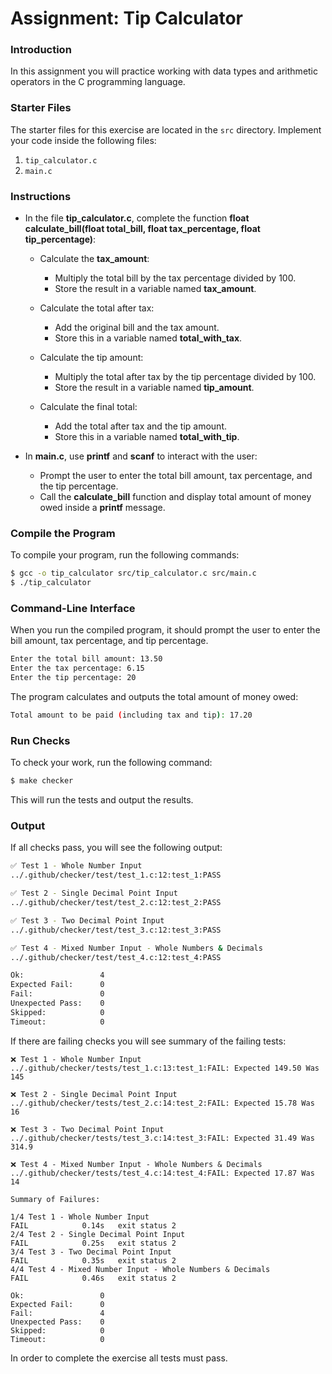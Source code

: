 # Assignment: Tip Calculator

### Introduction

In this assignment you will practice working with data types and arithmetic operators in the C programming language.

### Starter Files

The starter files for this exercise are located in the `src` directory. Implement your code inside the following files:

1. `tip_calculator.c`
2. `main.c`

### Instructions
* In the file **tip_calculator.c**, complete the function **float calculate_bill(float total_bill, float tax_percentage, float tip_percentage)**:
  * Calculate the **tax_amount**:
    * Multiply the total bill by the tax percentage divided by 100.
    * Store the result in a variable named **tax_amount**.   
  * Calculate the total after tax:
    * Add the original bill and the tax amount.
    * Store this in a variable named **total_with_tax**.

  * Calculate the tip amount:
    * Multiply the total after tax by the tip percentage divided by 100.
    * Store the result in a variable named **tip_amount**.

  * Calculate the final total:
     * Add the total after tax and the tip amount.
     * Store this in a variable named **total_with_tip**.


* In **main.c**, use **printf** and **scanf** to interact with the user:
  * Prompt the user to enter the total bill amount, tax percentage, and the tip percentage.
  * Call the **calculate_bill** function and display total amount of money owed inside a **printf** message.

### Compile the Program
To compile your program, run the following commands:
```bash
$ gcc -o tip_calculator src/tip_calculator.c src/main.c
$ ./tip_calculator
```

### Command-Line Interface
When you run the compiled program, it should prompt the user to enter the bill amount, tax percentage, and tip percentage. 
```bash
Enter the total bill amount: 13.50
Enter the tax percentage: 6.15
Enter the tip percentage: 20
```
The program calculates and outputs the total amount of money owed:

```bash
Total amount to be paid (including tax and tip): 17.20
```
### Run Checks
To check your work, run the following command:

```bash
$ make checker
```

This will run the tests and output the results.

### Output

If all checks pass, you will see the following output:

```bash
✅ Test 1 - Whole Number Input
../.github/checker/test/test_1.c:12:test_1:PASS

✅ Test 2 - Single Decimal Point Input
../.github/checker/test/test_2.c:12:test_2:PASS

✅ Test 3 - Two Decimal Point Input
../.github/checker/test/test_3.c:12:test_3:PASS

✅ Test 4 - Mixed Number Input - Whole Numbers & Decimals
../.github/checker/test/test_4.c:12:test_4:PASS

Ok:                 4
Expected Fail:      0
Fail:               0
Unexpected Pass:    0
Skipped:            0
Timeout:            0
```

If there are failing checks you will see summary of the failing tests:

```
❌ Test 1 - Whole Number Input
../.github/checker/tests/test_1.c:13:test_1:FAIL: Expected 149.50 Was 145

❌ Test 2 - Single Decimal Point Input
../.github/checker/tests/test_2.c:14:test_2:FAIL: Expected 15.78 Was 16

❌ Test 3 - Two Decimal Point Input
../.github/checker/tests/test_3.c:14:test_3:FAIL: Expected 31.49 Was 314.9

❌ Test 4 - Mixed Number Input - Whole Numbers & Decimals
../.github/checker/tests/test_4.c:14:test_4:FAIL: Expected 17.87 Was 14

Summary of Failures:

1/4 Test 1 - Whole Number Input                                                   FAIL            0.14s   exit status 2
2/4 Test 2 - Single Decimal Point Input                                           FAIL            0.25s   exit status 2
3/4 Test 3 - Two Decimal Point Input                                              FAIL            0.35s   exit status 2
4/4 Test 4 - Mixed Number Input - Whole Numbers & Decimals                        FAIL            0.46s   exit status 2

Ok:                 0
Expected Fail:      0
Fail:               4
Unexpected Pass:    0
Skipped:            0
Timeout:            0
```

In order to complete the exercise all tests must pass.